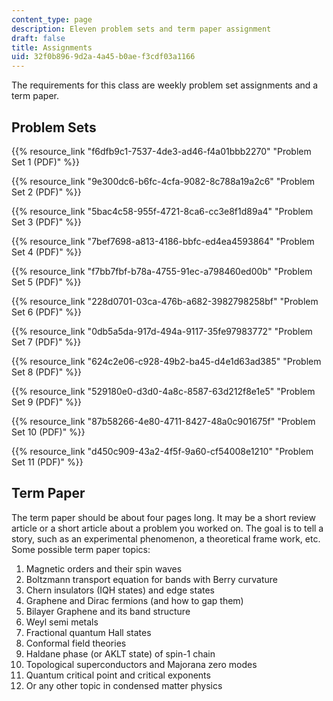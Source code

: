 ```yaml
---
content_type: page
description: Eleven problem sets and term paper assignment
draft: false
title: Assignments
uid: 32f0b896-9d2a-4a45-b0ae-f3cdf03a1166
---
```

The requirements for this class are weekly problem set assignments and a term paper.

## Problem Sets

{{% resource_link "f6dfb9c1-7537-4de3-ad46-f4a01bbb2270" "Problem Set 1 (PDF)" %}}

{{% resource_link "9e300dc6-b6fc-4cfa-9082-8c788a19a2c6" "Problem Set 2 (PDF)" %}}

{{% resource_link "5bac4c58-955f-4721-8ca6-cc3e8f1d89a4" "Problem Set 3 (PDF)" %}}

{{% resource_link "7bef7698-a813-4186-bbfc-ed4ea4593864" "Problem Set 4 (PDF)" %}}

{{% resource_link "f7bb7fbf-b78a-4755-91ec-a798460ed00b" "Problem Set 5 (PDF)" %}}

{{% resource_link "228d0701-03ca-476b-a682-3982798258bf" "Problem Set 6 (PDF)" %}}

{{% resource_link "0db5a5da-917d-494a-9117-35fe97983772" "Problem Set 7 (PDF)" %}}

{{% resource_link "624c2e06-c928-49b2-ba45-d4e1d63ad385" "Problem Set 8 (PDF)" %}}

{{% resource_link "529180e0-d3d0-4a8c-8587-63d212f8e1e5" "Problem Set 9 (PDF)" %}}

{{% resource_link "87b58266-4e80-4711-8427-48a0c901675f" "Problem Set 10 (PDF)" %}}

{{% resource_link "d450c909-43a2-4f5f-9a60-cf54008e1210" "Problem Set 11 (PDF)" %}}

## Term Paper

The term paper should be about four pages long. It may be a short review article or a short article about a problem you worked on. The goal is to tell a story, such as an experimental phenomenon, a theoretical frame work, etc. Some possible term paper topics:

1. Magnetic orders and their spin waves
2. Boltzmann transport equation for bands with Berry curvature
3. Chern insulators (IQH states) and edge states
4. Graphene and Dirac fermions (and how to gap them)
5. Bilayer Graphene and its band structure
6. Weyl semi metals
7. Fractional quantum Hall states
8. Conformal field theories
9. Haldane phase (or AKLT state) of spin-1 chain
10. Topological superconductors and Majorana zero modes
11. Quantum critical point and critical exponents
12. Or any other topic in condensed matter physics